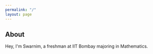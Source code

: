 ```yaml
---
permalink: "/"
layout: page
---
```


## About

Hey, I'm Swarnim, a freshman at IIT Bombay majoring in Mathematics.
